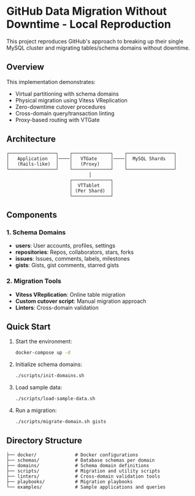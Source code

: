 # GitHub Data Migration Without Downtime - Local Reproduction

This project reproduces GitHub's approach to breaking up their single MySQL cluster and migrating tables/schema domains without downtime.

## Overview

This implementation demonstrates:
- Virtual partitioning with schema domains
- Physical migration using Vitess VReplication
- Zero-downtime cutover procedures
- Cross-domain query/transaction linting
- Proxy-based routing with VTGate

## Architecture

```
┌─────────────────┐    ┌──────────────┐    ┌─────────────────┐
│   Application   │────│   VTGate     │────│  MySQL Shards   │
│   (Rails-like)  │    │   (Proxy)    │    │                 │
└─────────────────┘    └──────────────┘    └─────────────────┘
                              │
                       ┌──────────────┐
                       │  VTTablet    │
                       │ (Per Shard)  │
                       └──────────────┘
```

## Components

### 1. Schema Domains
- **users**: User accounts, profiles, settings
- **repositories**: Repos, collaborators, stars, forks
- **issues**: Issues, comments, labels, milestones
- **gists**: Gists, gist comments, starred gists

### 2. Migration Tools
- **Vitess VReplication**: Online table migration
- **Custom cutover script**: Manual migration approach
- **Linters**: Cross-domain validation

## Quick Start

1. Start the environment:
   ```bash
   docker-compose up -d
   ```

2. Initialize schema domains:
   ```bash
   ./scripts/init-domains.sh
   ```

3. Load sample data:
   ```bash
   ./scripts/load-sample-data.sh
   ```

4. Run a migration:
   ```bash
   ./scripts/migrate-domain.sh gists
   ```

## Directory Structure

```
├── docker/              # Docker configurations
├── schemas/             # Database schemas per domain
├── domains/             # Schema domain definitions
├── scripts/             # Migration and utility scripts
├── linters/             # Cross-domain validation tools
├── playbooks/           # Migration playbooks
└── examples/            # Sample applications and queries
```
